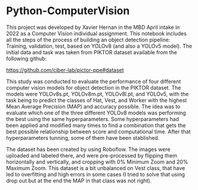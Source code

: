# Python-ComputerVision
This project was developed by Xavier Hernan in the MBD April intake in 2022 as a Computer Vision individual assignment. This notebook includes all the steps of the process of building an object detection pipeline: Training, validation, test, based on YOLOv8 (and also a YOLOv5 model). The initial data and task was taken from PIKTOR dataset available from the following github:

https://github.com/ciber-lab/pictor-ppe#dataset

This study was conducted to evaluate the performance of four different computer vision models for object detection in the PIKTOR dataset. The models were YOLOv8s.pt, YOLOv8m.pt, YOLOv8l.pt, and YOLOv5, with the task being to predict the classes of Hat, Vest, and Worker with the highest Mean Average Precision (MAP) and accuracy possible. The idea was to evaluate which one of the three different YOLOv8 models was performing the best using the same hyperparameters. Some hyperparameters had been applied and modified many times to find a combination that gets the best possible relationship between score and computational time. After that hyperparameters tunning, some of them have been stablished.

The dataset has been created by using Roboflow. The images were uploaded and labeled there, and were pre-processed by flipping them horizontally and vertically, and cropping with 0% Minimum Zoom and 20% Maximum Zoom. This dataset is a bit unbalanced on Vest class, that have led to overfitting and high errors in some cases (I tried to solve that using drop out but at the end the MAP in that class was not right).
